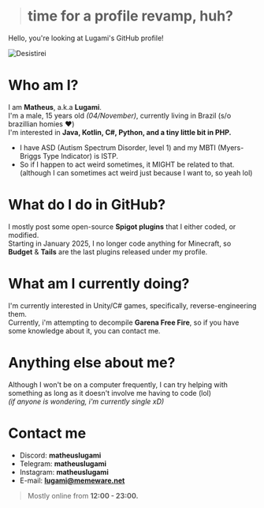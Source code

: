> # time for a profile revamp, huh?
Hello, you're looking at Lugami's GitHub profile! </br>
<p align="left"> <img src="https://komarev.com/ghpvc/?username=Desistirei&label=Profile%20views&color=0e75b6&style=flat" alt="Desistirei"/> </p>

# Who am I?
I am **Matheus**, a.k.a **Lugami**.</br>
I'm a male, 15 years old *(04/November)*, currently living in Brazil (s/o brazillian homies ❤️)</br>
I'm interested in **Java, Kotlin, C#, Python, and a tiny little bit in PHP.**</br>
- I have ASD (Autism Spectrum Disorder, level 1) and my MBTI (Myers-Briggs Type Indicator) is ISTP.
- So if I happen to act weird sometimes, it MIGHT be related to that. (although I can sometimes act weird just because I want to, so yeah lol)

# What do I do in GitHub?
I mostly post some open-source **Spigot plugins** that I either coded, or modified.</br>
Starting in January 2025, I no longer code anything for Minecraft, so **Budget** & **Tails** are the last plugins released under my profile.

# What am I currently doing?
I'm currently interested in Unity/C# games, specifically, reverse-engineering them.</br>
Currently, i'm attempting to decompile **Garena Free Fire**, so if you have some knowledge about it, you can contact me.</br>

# Anything else about me?
Although I won't be on a computer frequently, I can try helping with something as long as it doesn't involve me having to code (lol)</br>
*(if anyone is wondering, i'm currently single xD)*

# Contact me
- Discord: **matheuslugami**
- Telegram: **matheuslugami**
- Instagram: **matheuslugami**
- E-mail: **lugami@memeware.net**</br>
> Mostly online from **12:00 - 23:00.**</br>
